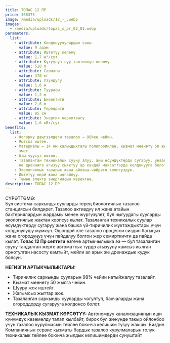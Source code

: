 ```yaml
---
title: ТОПАС 12 ПР
price: 368375
image: /media/uploads/12_-_.webp
images:
  - /media/uploads/topas_s_pr_02_01.webp
parameters:
  list:
    - attribute: Колдонуучулардын саны
      value: 9 адам
    - attribute: Иштетүү көлөмү
      value: 1,7 м³/сут
    - attribute: Күтүүсүз суу таштоонун көлөмү
      value: 510 л
    - attribute: Салмагы
      value: 370 кг
    - attribute: Узундугу
      value: 1,6 м
    - attribute: Туурасы
      value: 1,2 м
    - attribute: Бийиктиги
      value: 2,6 м
    - attribute: Тереңдиги
      value: 95 см
    - attribute: Энергия керектөөсү
      value: 1,6 кВт/сут
benefits:
  list:
    - Жогорку деңгээлдеги тазалоо – 98%ке чейин.
    - Жытсыз иштөө.
    - Материалы – 14 мм калыңдыктагы полипропилен, кызмат мөөнөтү 50 жылдан кем
      эмес.
    - Ызы-чуусуз иштөө.
    - Тазаланган техникалык сууну алуу, аны өсүмдүктөрдү сугаруу, унааларды жуу
      же дренажга агызуу сыяктуу ар кандай максаттарда колдонууга болот
    - Экологиялык тазалык жана айлана-чөйрөгө коопсуздук.
    - Иштетүү оңой жана ыңгайлуу.
    - Төмөн электр энергиясын керектөө.
description: ТОПАС 12 ПР
---
```


СҮРӨТТӨМӨ:
\
Бул система саркынды сууларды терең биологиялык тазалоо станциясын билдирет. Тазалоо активдүү ил жана атайын бактериялардын жардамы менен жүргүзүлөт, бул чыгуудагы сууларды экологиялык жактан коопсуз кылат. Тазаланган техникалык суулар өсүмдүктөрдү сугаруу жана башка үй-тиричилик муктаждыктары үчүн колдонулушу мүмкүн. Ошондой эле тазалоо процесси сиздин багыңыз жана огородуңуз үчүн пайдалуу болгон жер семирткичти да пайда кылат. **Топас 12 Пр септиги** өзгөчө артыкчылыкка ээ — бул тазаланган сууну тандалган жерге автоматтык түрдө агызууну камсыз кылган орнотулган насосту камтыйт, мейли ал арык же дренаждык кудук болсун.

**НЕГИЗГИ АРТЫКЧЫЛЫКТАРЫ:**

* Тиричилик саркынды сууларын 98% чейин натыйжалуу тазалайт.
* Кызмат мөөнөтү 50 жылга чейин.
* Шууру жок иштейт.
* Жагымсыз жыттар жок.
* Тазаланган саркынды сууларды чогултуп, бакчаларды жана огороддорду сугарууга колдонсо болот.

**ТЕХНИКАЛЫК КЫЗМАТ КӨРСӨТҮҮ:**
Автономдуу канализациянын иши күнүмдүк көзөмөлдү талап кылбайт, бирок бул жөнүндө такыр ойлонбоо үчүн тазалоо курулмасын тейлөө боюнча келишим түзүү жакшы. Биздин Компаниянын сервис кызматы бардык тазалоо курулмаларын толук техникалык тейлөө боюнча жылдык келишимдерди сунуштайт
